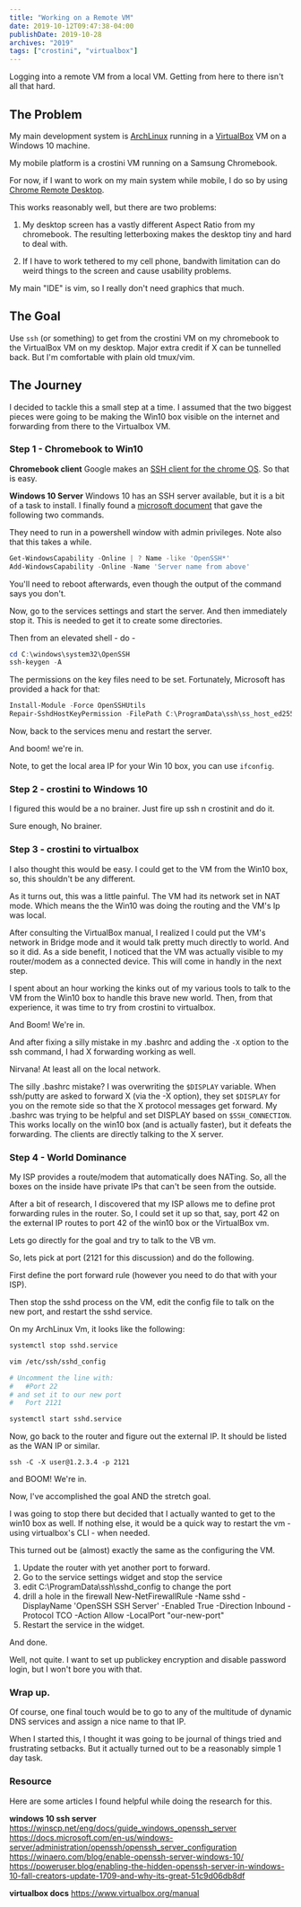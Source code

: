 ```yaml
---
title: "Working on a Remote VM"
date: 2019-10-12T09:47:38-04:00
publishDate: 2019-10-28
archives: "2019"
tags: ["crostini", "virtualbox"]
---
```


Logging into a remote VM from a local VM. Getting from here to there isn't all
that hard.

<!--more-->

## The Problem

My main development system is [ArchLinux](https://www.archlinux.org/) running
in a [VirtualBox](https://www.virtualbox.org/) VM on a Windows 10 machine.

My mobile platform is a crostini VM running on a Samsung Chromebook.

For now, if I want to work on my main system while mobile, I do so by using
[Chrome Remote Desktop](https://remotedesktop.google.com/access/).

This works reasonably well, but there are two problems:

1. My desktop screen has a vastly different Aspect Ratio from my chromebook.
   The resulting letterboxing makes the desktop tiny and hard to deal with.

2. If I have to work tethered to my cell phone, bandwith limitation can do
   weird things to the screen and cause usability problems.

My main "IDE" is vim, so I really don't need graphics that much.

## The Goal

Use `ssh` (or something) to get from the crostini VM on my chromebook to the
VirtualBox VM on my desktop. Major extra credit if X can be tunnelled back. But
I'm comfortable with plain old tmux/vim.

## The Journey

I decided to tackle this a small step at a time. I assumed that the two biggest
pieces were going to be making the Win10 box visible on the internet and
forwarding from there to the Virtualbox VM.

### Step 1 - Chromebook to Win10

**Chromebook client**
Google makes an [SSH client for the chrome
OS](https://chrome.google.com/webstore/detail/secure-shell-app/pnhechapfaindjhompbnflcldabbghjo?hl=en).
So that is easy.

**Windows 10 Server**
Windows 10 has an SSH server available, but it is a bit of a task to install. I
finally found a [microsoft
document](https://docs.microsoft.com/en-us/windows-server/administration/openssh/openssh_install_firstuse) that gave the following two commands.

They need to run in a powershell window with admin privileges.
Note also that this takes a while.

```powershell
Get-WindowsCapability -Online | ? Name -like 'OpenSSH*'
Add-WindowsCapability -Online -Name 'Server name from above'
```

You'll need to reboot afterwards, even though the output of the command says
you don't.

Now, go to the services settings and start the server. And then immediately
stop it. This is needed to get it to create some directories.

Then from an elevated shell - do -

```powershell
cd C:\windows\system32\OpenSSH
ssh-keygen -A
```

The permissions on the key files need to be set. Fortunately, Microsoft has
provided a hack for that:

```powershell
Install-Module -Force OpenSSHUtils
Repair-SshdHostKeyPermission -FilePath C:\ProgramData\ssh\ss_host_ed25519_key
```

Now, back to the services menu and restart the server.

And boom! we're in.

Note, to get the local area IP for your Win 10 box, you can use `ifconfig`.

### Step 2 - crostini to Windows 10

I figured this would be a no brainer. Just fire up ssh n crostinit and do it.

Sure enough, No brainer.

### Step 3 - crostini to virtualbox

I also thought this would be easy. I could get to the VM from the Win10 box,
so, this shouldn't be any different.

As it turns out, this was a little painful. The VM had its network set in NAT
mode. Which means the the Win10 was doing the routing and the VM's Ip was
local.

After consulting the VirtualBox manual, I realized I could put the VM's
network in Bridge mode and it would talk pretty much directly to world. And so
it did. As a side benefit, I noticed that the VM was actually visible to my
router/modem as a connected device. This will come in handly in the next step.

I spent about an hour working the kinks out of my various tools to talk to the
VM from the Win10 box to handle this brave new world. Then, from that
experience, it was time to try from crostini to virtualbox.

And Boom! We're in.

And after fixing a silly mistake in my .bashrc and adding the `-X` option to the
ssh command, I had X forwarding working as well. 

Nirvana! At least all on the local network.

The silly .bashrc mistake? I was overwriting the `$DISPLAY` variable. When
ssh/putty are asked to forward X (via the -X option), they set `$DISPLAY` for
you on the remote side so that the X protocol messages get forward. My .bashrc
was trying to be helpful and set DISPLAY based on `$SSH_CONNECTION`. This works
locally on the win10 box (and is actually faster), but it defeats the forwarding.
The clients are directly talking to the X server.

### Step 4 - World Dominance

My ISP provides a route/modem that automatically does NATing. So, all the boxes
on the inside have private IPs that can't be seen from the outside.

After a bit of research, I discovered that my ISP allows me to define prot
forwarding rules in the router. So, I could set it up so that, say, port 42 on
the external IP routes to port 42 of the win10 box or the VirtualBox vm.

Lets go directly for the goal and try to talk to the VB vm.

So, lets pick at port (2121 for this discussion) and do the following.

First define the port forward rule (however you need to do that with your ISP).

Then stop the sshd process on the VM, edit the config file to talk on the new
port, and restart the sshd service.

On my ArchLinux Vm, it looks like the following:

```bash
systemctl stop sshd.service

vim /etc/ssh/sshd_config

# Uncomment the line with:
#   #Port 22
# and set it to our new port
#   Port 2121

systemctl start sshd.service
```

Now, go back to the router and figure out the external IP. It should be listed
as the WAN IP or similar.

```
ssh -C -X user@1.2.3.4 -p 2121
```

and BOOM! We're in.

Now, I've accomplished the goal AND the stretch goal. 

I was going to stop there but decided that I actually wanted to get to the
win10 box as well. If nothing else, it would be a quick way to restart the vm -
using virtualbox's CLI - when needed.

This turned out be (almost) exactly the same as the configuring the VM.
1. Update the router with yet another port to forward.
2. Go to the service settings widget and stop the service
3. edit C:\ProgramData\ssh\sshd_config to change the port
4. drill a hole in the firewall
   New-NetFirewallRule -Name sshd -DisplayName 'OpenSSH SSH Server' -Enabled True -Direction Inbound -Protocol TCO -Action Allow -LocalPort "our-new-port"
4. Restart the service in the widget.

And done.

Well, not quite. I want to set up publickey encryption and disable password
login, but I won't bore you with that.

### Wrap up.

Of course, one final touch would be to go to any of the multitude of dynamic
DNS services and assign a nice name to that IP.

When I started this, I thought it was going to be journal of things tried and
frustrating setbacks. But it actually turned out to be a reasonably simple 1
day task.

### Resource

Here are some articles I found helpful while doing the research for this.

**windows 10 ssh server**
https://winscp.net/eng/docs/guide_windows_openssh_server
https://docs.microsoft.com/en-us/windows-server/administration/openssh/openssh_server_configuration
https://winaero.com/blog/enable-openssh-server-windows-10/
https://poweruser.blog/enabling-the-hidden-openssh-server-in-windows-10-fall-creators-update-1709-and-why-its-great-51c9d06db8df

**virtualbox docs**
https://www.virtualbox.org/manual
